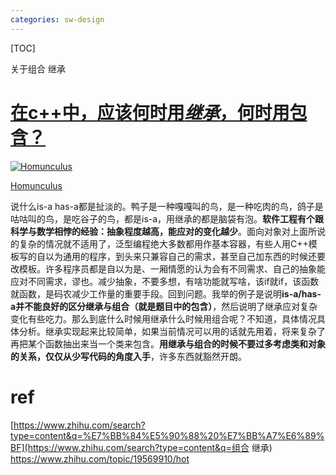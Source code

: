 ```yaml
---
categories: sw-design
---
```

[TOC]

关于组合 继承

# [在c++中，应该何时用*继承*，何时用包含？](https://www.zhihu.com/question/47146791/answer/104594884)

[![Homunculus](https://pic4.zhimg.com/50/ccf8d81e1_s.jpg)](https://www.zhihu.com/people/faith_gmb)

[Homunculus](https://www.zhihu.com/people/faith_gmb)



说什么is-a has-a都是扯淡的。鸭子是一种嘎嘎叫的鸟，是一种吃肉的鸟，鸽子是咕咕叫的鸟，是吃谷子的鸟，都是is-a，用继承的都是脑袋有泡。**软件工程有个跟科学与数学相悖的经验：抽象程度越高，能应对的变化越少**。面向对象对上面所说的复杂的情况就不适用了，泛型编程绝大多数都用作基本容器，有些人用C++模板写的自以为通用的程序，到头来只兼容自己的需求，甚至自己加东西的时候还要改模板。许多程序员都是自以为是、一厢情愿的认为会有不同需求、自己的抽象能应对不同需求，谬也。减少抽象，不要多想，有啥功能就写啥，该if就if，该函数就函数，是码农减少工作量的重要手段。回到问题。我举的例子是说明**is-a/has-a并不能良好的区分继承与组合（就是题目中的包含）**，然后说明了继承应对复杂变化有些吃力。那么到底什么时候用继承什么时候用组合呢？不知道，具体情况具体分析。继承实现起来比较简单，如果当前情况可以用的话就先用着，将来复杂了再把某个函数抽出来当一个类来包含。**用继承与组合的时候不要过多考虑类和对象的关系，仅仅从少写代码的角度入手**，许多东西就豁然开朗。





# ref

[https://www.zhihu.com/search?type=content&q=%E7%BB%84%E5%90%88%20%E7%BB%A7%E6%89%BF](https://www.zhihu.com/search?type=content&q=组合 继承)
https://www.zhihu.com/topic/19569910/hot